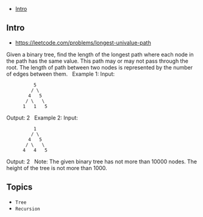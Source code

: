 - [Intro](#intro)

## Intro

- https://leetcode.com/problems/longest-univalue-path

Given a binary tree, find the length of the longest path where each node in the path has the same value. This path may or may not pass through the root.
The length of path between two nodes is represented by the number of edges between them.
 
Example 1:
Input:

              5
             / \
            4   5
           / \   \
          1   1   5

Output: 2
 
Example 2:
Input:

              1
             / \
            4   5
           / \   \
          4   4   5

Output: 2
 
Note: The given binary tree has not more than 10000 nodes. The height of the tree is not more than 1000.


## Topics

- `Tree`
- `Recursion`


